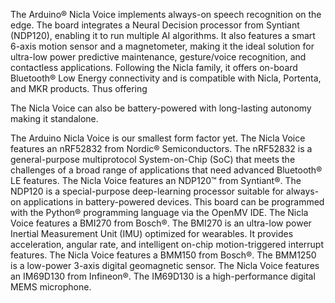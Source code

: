 <FeatureDescription>

The Arduino® Nicla Voice implements always-on speech recognition on the edge. The board integrates a Neural Decision processor from Syntiant (NDP120), enabling it to run multiple AI algorithms. It also features a smart 6-axis motion sensor and a magnetometer, making it the ideal solution for ultra-low power predictive maintenance, gesture/voice recognition, and contactless applications. Following the Nicla family, it offers on-board Bluetooth® Low Energy connectivity and is compatible with Nicla, Portenta, and MKR products. Thus offering 

The Nicla Voice can also be battery-powered with long-lasting autonomy making it standalone.

</FeatureDescription>

<FeatureList>

<Feature title="Nicla Form Factor" image="nicla-form-factor">
The Arduino Nicla Voice is our smallest form factor yet.
</Feature>

<Feature title="System-on-Chip" image="mcu">
The Nicla Voice features an nRF52832 from Nordic® Semiconductors. The nRF52832 is a general-purpose multiprotocol System-on-Chip (SoC) that meets the challenges of a broad range of applications that need advanced Bluetooth® LE features.
<FeatureLink title="Datasheet" url="https://infocenter.nordicsemi.com/pdf/nRF52832_PS_v1.4.pdf" download blank/>
</Feature>

<Feature title="Neural Decision Processor" image="mcu">
The Nicla Voice features an NDP120™ from Syntiant®. The NDP120 is a special-purpose deep-learning processor suitable for always-on applications in battery-powered devices.
<FeatureLink title="Datasheet" url="https://www.syntiant.com/ndp120" download blank/>
</Feature>

<Feature title="Python® Support" image="python">
This board can be programmed with the Python® programming language via the OpenMV IDE.
<FeatureLink title="Learn More" url="/learn/programming/arduino-and-python"/>
</Feature>

<Feature title="Inertial Measurement Unit" image="imu">
The Nicla Voice features a BMI270 from Bosch®. The BMI270 is an ultra-low power Inertial Measurement Unit (IMU) optimized for wearables. It provides acceleration, angular rate, and intelligent on-chip motion-triggered interrupt features.
<FeatureLink title="Datasheet" url="https://www.bosch-sensortec.com/media/boschsensortec/downloads/datasheets/bst-bmi270-ds000.pdf" download blank/>
</Feature>

<Feature title="Magnetometer" image="magnetometer">
The Nicla Voice features a BMM150 from Bosch®. The BMM1250 is a low-power 3-axis digital geomagnetic sensor.
<FeatureLink title="Datasheet" url="https://www.bosch-sensortec.com/media/boschsensortec/downloads/datasheets/bst-bmm150-ds001.pdf" download blank/>
</Feature>

<Feature title="Microphone" image="microphone">
The Nicla Voice features an IM69D130 from Infineon®. The IM69D130 is a high-performance digital MEMS microphone.
<FeatureLink title="Datasheet" url="https://www.infineon.com/dgdl/Infineon-IM69D130-DS-v01_00-EN.pdf?fileId=5546d462602a9dc801607a0e46511a2e" download blank/>
</Feature>

</FeatureList>